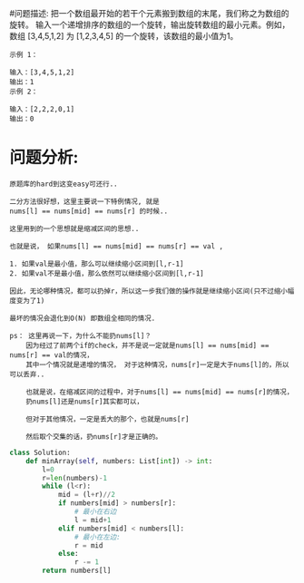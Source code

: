 #问题描述:
    把一个数组最开始的若干个元素搬到数组的末尾，我们称之为数组的旋转。
    输入一个递增排序的数组的一个旋转，输出旋转数组的最小元素。例如，数组 [3,4,5,1,2] 为 [1,2,3,4,5] 的一个旋转，该数组的最小值为1。  

    示例 1：

    输入：[3,4,5,1,2]
    输出：1
    示例 2：

    输入：[2,2,2,0,1]
    输出：0

# 问题分析:
    原题库的hard到这变easy可还行..
    
    二分方法很好想，这里主要说一下特例情况, 就是 
    nums[l] == nums[mid] == nums[r] 的时候..

    这里用到的一个思想就是缩减区间的思想.. 
    
    也就是说， 如果nums[l] == nums[mid] == nums[r] == val ,
    
    1. 如果val是最小值，那么可以继续缩小区间到[l,r-1]
    2. 如果val不是最小值，那么依然可以继续缩小区间到[l,r-1]

    因此，无论哪种情况，都可以扔掉r，所以这一步我们做的操作就是继续缩小区间(只不过缩小幅度变为了1)

    最坏的情况会退化到O(N) 即数组全相同的情况.

    ps： 这里再说一下，为什么不能扔nums[l]？
        因为经过了前两个if的check，并不是说一定就是nums[l] == nums[mid] == nums[r] == val的情况，
        其中一个情况就是递增的情况， 对于这种情况，nums[r]一定是大于nums[l]的，所以可以丢弃..
        
        也就是说，在缩减区间的过程中，对于nums[l] == nums[mid] == nums[r]的情况，
        扔nums[l]还是nums[r]其实都可以，

        但对于其他情况，一定是丢大的那个，也就是nums[r]

        然后取个交集的话，扔nums[r]才是正确的。

```python
class Solution:
    def minArray(self, numbers: List[int]) -> int:
        l=0
        r=len(numbers)-1
        while (l<r):
            mid = (l+r)//2
            if numbers[mid] > numbers[r]:
                # 最小在右边
                l = mid+1
            elif numbers[mid] < numbers[l]:
                # 最小在左边:
                r = mid
            else:
                r -= 1
        return numbers[l]
```